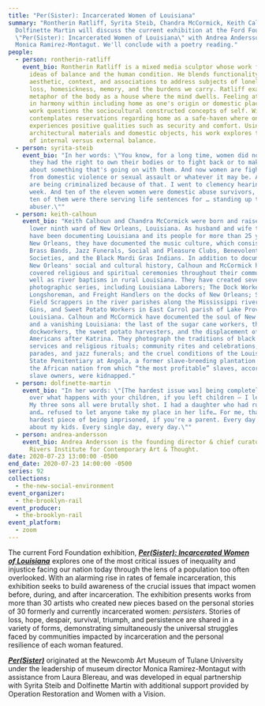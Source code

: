```yaml
---
title: "Per(Sister): Incarcerated Women of Louisiana"
summary: "Rontherin Ratliff, Syrita Steib, Chandra McCormick, Keith Calhoun, and
  Dolfinette Martin will discuss the current exhibition at the Ford Foundation
  \"Per(Sister): Incarcerated Women of Louisiana\" with Andrea Andersson and
  Monica Ramirez-Montagut. We'll conclude with a poetry reading."
people:
  - person: rontherin-ratliff
    event_bio: Rontherin Ratliff is a mixed media sculptor whose work focuses on
      ideas of balance and the human condition. He blends functionality,
      aesthetic, context, and associations to address subjects of loneliness,
      loss, homesickness, memory, and the burdens we carry. Ratliff examines the
      metaphor of the body as a house where the mind dwells. Feeling at home or
      in harmony within including home as one's origin or domestic place. The
      work questions the sociocultural constructed concepts of self. With it, he
      contemplates reservations regarding home as a safe-haven where one
      experiences positive qualities such as security and comfort. Using
      architectural materials and domestic objects, his work explores the notion
      of internal versus external balance.
  - person: syrita-steib
    event_bio: "In her words: \"You know, for a long time, women did not think that
      they had the right to own their bodies or to fight back or to make a fuss
      about something that's going on with them. And now women are fighting back
      from domestic violence or sexual assault or whatever it may be. And women
      are being criminalized because of that. I went to clemency hearings last
      week. And ten of the eleven women were domestic abuse survivors, and all
      ten of them were there serving life sentences for … standing up to their
      abuser.\""
  - person: keith-calhoun
    event_bio: "Keith Calhoun and Chandra McCormick were born and raised in the
      lower ninth ward of New Orleans, Louisiana. As husband and wife team, they
      have been documenting Louisiana and its people for more than 25 years. In
      New Orleans, they have documented the music culture, which consists of
      Brass Bands, Jazz Funerals, Social and Pleasure Clubs, Benevolent
      Societies, and the Black Mardi Gras Indians. In addition to documenting
      New Orleans' social and cultural history, Calhoun and McCormick have also
      covered religious and spiritual ceremonies throughout their community, as
      well as river baptisms in rural Louisiana. They have created several
      photographic series, including Louisiana Laborers; The Dock Worker,
      Longshoreman, and Freight Handlers on the docks of New Orleans; Sugar Cane
      Field Scrappers in the river parishes along the Mississippi river; Cotton
      Gins, and Sweet Potato Workers in East Carrol parish of Lake Providence
      Louisiana. Calhoun and McCormick have documented the soul of New Orleans
      and a vanishing Louisiana: the last of the sugar cane workers, the
      dockworkers, the sweet potato harvesters, and the displacement of African
      Americans after Katrina. They photograph the traditions of black church
      services and religious rituals; community rites and celebrations, such as
      parades, and jazz funerals; and the cruel conditions of the Louisiana
      State Penitentiary at Angola, a former slave-breeding plantation named for
      the African nation from which “the most profitable” slaves, according to
      slave owners, were kidnapped."
  - person: dolfinette-martin
    event_bio: "In her words: \"[The hardest issue was] being completely powerless
      over what happens with your children, if you left children – I left five.
      My three sons all were brutally shot. I had a daughter who had run away
      and… refused to let anyone take my place in her life… For me, that's the
      hardest piece of being imprisoned, if you're a parent. Every day I worried
      about my kids. Every single day, every day.\""
  - person: andrea-andersson
    event_bio: Andrea Andersson is the founding director & chief curator of the
      Rivers Institute for Contemporary Art & Thought.
date: 2020-07-23 13:00:00 -0500
end_date: 2020-07-23 14:00:00 -0500
series: 92
collections:
  - the-new-social-environment
event_organizer:
  - the-brooklyn-rail
event_producer:
  - the-brooklyn-rail
event_platform:
  - zoom
---
```

The current Ford Foundation exhibition, ***[Per(Sister): Incarcerated Women of Louisiana](https://www.fordfoundation.org/about/the-ford-foundation-center-for-social-justice/ford-foundation-gallery/exhibitions/per-sister-incarcerated-women-of-louisiana/)*** explores one of the most critical issues of inequality and injustice facing our nation today through the lens of a population too often overlooked. With an alarming rise in rates of female incarceration, this exhibition seeks to build awareness of the crucial issues that impact women before, during, and after incarceration. The exhibition presents works from more than 30 artists who created new pieces based on the personal stories of 30 formerly and currently incarcerated women: *persisters*. Stories of loss, hope, despair, survival, triumph, and persistence are shared in a variety of forms, demonstrating simultaneously the universal struggles faced by communities impacted by incarceration and the personal resilience of each woman featured.

***[Per(Sister)](https://www.persister.info)*** originated at the Newcomb Art Museum of Tulane University under the leadership of museum director Monica Ramirez-Montagut with assistance from Laura Blereau, and was developed in equal partnership with Syrita Steib and Dolfinette Martin with additional support provided by Operation Restoration and Women with a Vision.